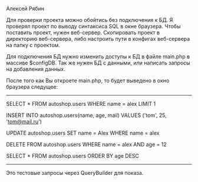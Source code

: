 Алексей Рябин

Для проверки проекта можно обойтись без подключения к БД. Я проверял проект по выводу синтаксиса SQL в окне браузера.
Чтобы поставить проект, нужен веб-сервер. Скопировать проект в директорию веб-сервера, либо настроить пути в конфигах веб-сервера на папку с проектом.

Для подключения БД нужно изменить доступы к БД в файле main.php в массиве $configDB.
Так же нужен БД с данными, или написать запросы на добавления данных.

После того как Вы откроете main.php, то будет выведено в окно браузера следущее:
________________________________________________________________________________

SELECT * FROM autoshop.users WHERE name = alex LIMIT 1

INSERT INTO autoshop.users(name, age, mail) VALUES ('tom', 25, 'tom@mail.ru')

UPDATE autoshop.users SET name = Alex WHERE name = alex

DELETE FROM autoshop.users WHERE name = alex AND age = 12

SELECT * FROM autoshop.users ORDER BY age DESC
________________________________________________________________________________

Это тестовые запросы через QueryBuilder для показа.

